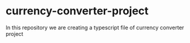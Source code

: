 # currency-converter-project
In this repository we are creating a typescript file of  currency converter project
